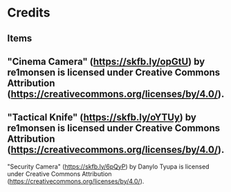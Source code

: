# Credits
## Items
"Cinema Camera" (https://skfb.ly/opGtU) by re1monsen is licensed under Creative Commons Attribution (https://creativecommons.org/licenses/by/4.0/).
---------------------------------------------------------------
"Tactical Knife" (https://skfb.ly/oYTUy) by re1monsen is licensed under Creative Commons Attribution (https://creativecommons.org/licenses/by/4.0/).
---------------------------------------------------------------
"Security Camera" (https://skfb.ly/6pQyP) by Danylo Tyupa is licensed under Creative Commons Attribution (https://creativecommons.org/licenses/by/4.0/).
